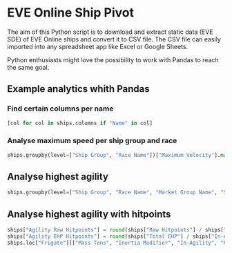 # EVE Online Ship Pivot

The aim of this Python script is to download and extract static data (EVE SDE) of EVE Online ships and convert it to CSV file. The CSV file can easily imported into any spreadsheet app like Excel or Google Sheets.

Python enthusiasts might love the possibility to work with Pandas to reach the same goal.

## Example analytics whith Pandas

### Find certain columns per name

``` python
[col for col in ships.columns if "Name" in col]
```

### Analyse maximum speed per ship group and race

``` python
ships.groupby(level=["Ship Group", "Race Name"])["Maximum Velocity"].max()
```

## Analyse highest agility

``` python
ships.groupby(level=["Ship Group", "Race Name", "Market Group Name", "Ship Name"])["In-Agility"].min()
```

## Analyse highest agility with hitpoints

``` python
ships["Agility Raw Hitpoints"] = round(ships["Raw Hitpoints"] / ships["In-Agility"], 0)
ships["Agility EHP Hitpoints"] = round(ships["Total EHP"] / ships["In-Agility"], 0)
ships.loc["Frigate"][["Mass Tons", "Inertia Modifier", "In-Agility", "Raw Hitpoints", "Agility Raw Hitpoints", "Total EHP", "Agility EHP Hitpoints"]].sort_values(by="Agility EHP Hitpoints", ascending=False)
```

